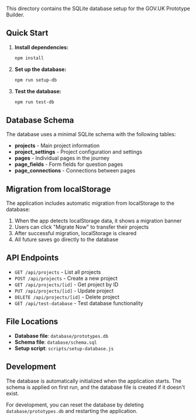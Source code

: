 This directory contains the SQLite database setup for the GOV.UK Prototype Builder.

## Quick Start

1. **Install dependencies:**

   ```bash
   npm install
   ```

2. **Set up the database:**

   ```bash
   npm run setup-db
   ```

3. **Test the database:**
   ```bash
   npm run test-db
   ```

## Database Schema

The database uses a minimal SQLite schema with the following tables:

- **projects** - Main project information
- **project_settings** - Project configuration and settings
- **pages** - Individual pages in the journey
- **page_fields** - Form fields for question pages
- **page_connections** - Connections between pages

## Migration from localStorage

The application includes automatic migration from localStorage to the database:

1. When the app detects localStorage data, it shows a migration banner
2. Users can click "Migrate Now" to transfer their projects
3. After successful migration, localStorage is cleared
4. All future saves go directly to the database

## API Endpoints

- `GET /api/projects` - List all projects
- `POST /api/projects` - Create a new project
- `GET /api/projects/[id]` - Get project by ID
- `PUT /api/projects/[id]` - Update project
- `DELETE /api/projects/[id]` - Delete project
- `GET /api/test-database` - Test database functionality

## File Locations

- **Database file**: `database/prototypes.db`
- **Schema file**: `database/schema.sql`
- **Setup script**: `scripts/setup-database.js`

## Development

The database is automatically initialized when the application starts. The schema is applied on first run, and the database file is created if it doesn't exist.

For development, you can reset the database by deleting `database/prototypes.db` and restarting the application.
